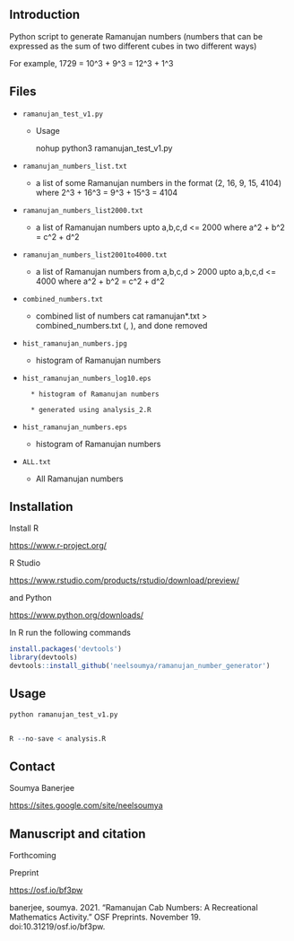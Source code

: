 
## Introduction


Python script to generate Ramanujan numbers (numbers that can be expressed as the sum 
of two different cubes in two different ways)

For example, 1729 = 10^3 + 9^3 = 12^3 + 1^3

## Files

*  `ramanujan_test_v1.py`

	* Usage
	
	
		nohup python3 ramanujan_test_v1.py
		
        

* `ramanujan_numbers_list.txt`

	* a list of some Ramanujan numbers in the format (2, 16, 9, 15, 4104)
	where 2^3 + 16^3 = 9^3 + 15^3 = 4104

* `ramanujan_numbers_list2000.txt`

	* a list of Ramanujan numbers upto a,b,c,d <= 2000
	where a^2 + b^2 = c^2 + d^2

* `ramanujan_numbers_list2001to4000.txt`
	* a list of Ramanujan numbers from a,b,c,d > 2000 upto a,b,c,d <= 4000
	where a^2 + b^2 = c^2 + d^2

* `combined_numbers.txt`
	* combined list of numbers
	cat ramanujan*.txt > combined_numbers.txt
	(, ), and done removed

* `hist_ramanujan_numbers.jpg`

	* histogram of Ramanujan numbers

* `hist_ramanujan_numbers_log10.eps`

        * histogram of Ramanujan numbers
        
        * generated using analysis_2.R

* `hist_ramanujan_numbers.eps`

	* histogram of Ramanujan numbers

* `ALL.txt`

	* All Ramanujan numbers


## Installation

Install R

https://www.r-project.org/

R Studio

https://www.rstudio.com/products/rstudio/download/preview/

and Python

https://www.python.org/downloads/

In R run the following commands

```r
install.packages('devtools')
library(devtools)
devtools::install_github('neelsoumya/ramanujan_number_generator')
```

## Usage


```python
python ramanujan_test_v1.py
```

```r

R --no-save < analysis.R

```

## Contact

Soumya Banerjee

https://sites.google.com/site/neelsoumya


## Manuscript and citation

Forthcoming

Preprint

   https://osf.io/bf3pw

banerjee, soumya. 2021. “Ramanujan Cab Numbers: A Recreational Mathematics Activity.” OSF Preprints. November 19. doi:10.31219/osf.io/bf3pw.
